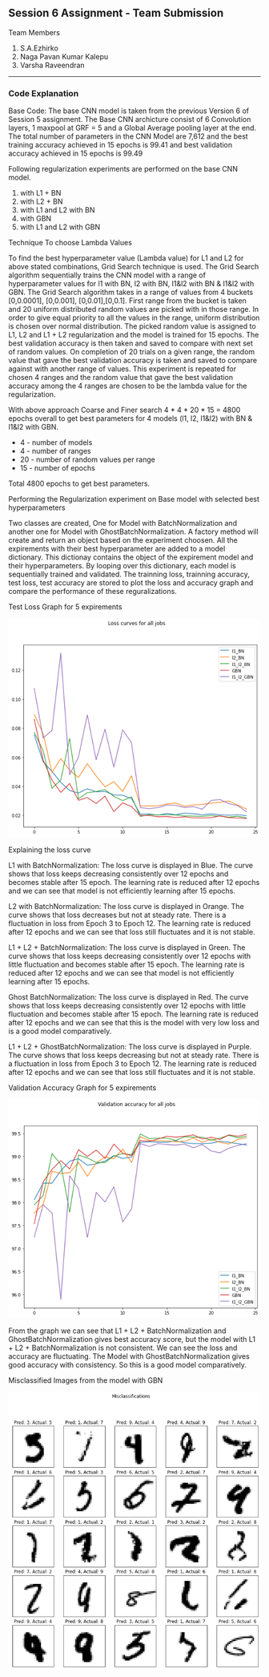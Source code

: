 
## Session 6 Assignment - Team Submission
Team Members
1. S.A.Ezhirko
2. Naga Pavan Kumar Kalepu
3. Varsha Raveendran
**********************************************************************************************************************

### Code Explanation

Base Code: The base CNN model is taken from the previous Version 6 of Session 5 assignment. The Base CNN archicture consist of 6 Convolution layers, 1 maxpool at GRF = 5 and a Global Average pooling layer at the end. The total number of parameters in the CNN Model are 7,612 and the best training accuracy achieved in 15 epochs is 99.41 and best validation accuracy achieved in 15 epochs is 99.49

Following regularization experiments are performed on the base CNN model.
1.	with L1 + BN
2.	with L2 + BN
3.	with L1 and L2 with BN
4.	with GBN
5.	with L1 and L2 with GBN

Technique To choose Lambda Values

  To find the best hyperparameter value (Lambda value) for L1 and L2 for above stated combinations, Grid Search technique is used. The Grid Search algorithm sequentially trains the CNN model with a range of hyperparameter values for l1 with BN, l2 with BN, l1&l2 with BN & l1&l2 with GBN. The Grid Search algorithm takes in a range of values from 4 buckets [0,0.0001], [0,0.001], [0,0.01],[0,0.1]. First range from the bucket is taken and 20 uniform distributed random values are picked with in those range. In order to give equal priority to all the values in the range, uniform distribution is chosen over normal distribution. The picked random value is assigned to L1, L2 and L1 + L2 regularization and the model is trained for 15 epochs. The best validation accuracy is then taken and saved to compare with next set of random values. On completion of 20 trials on a given range, the random value that gave the best validation accuracy is taken and saved to compare against with another range of values. This experiment is repeated for chosen 4 ranges and the random value that gave the best validation accuracy among the 4 ranges are chosen to be the lambda value for the regularization.

With above approach Coarse and Finer search 4 * 4 * 20 * 15 = 4800 epochs overall to get best parameters for 4 models (l1, l2, l1&l2) with BN & l1&l2 with GBN.
- 4 - number of models
- 4 - number of ranges
- 20 - number of random values per range
- 15 - number of epochs
  
Total 4800 epochs to get best parameters.

Performing the Regularization experiment on Base model with selected best hyperparameters

  Two classes are created, One for Model with BatchNormalization and another one for Model with GhostBatchNormalization. A factory method will create and return an object based on the experiment choosen. All the expirements with their best hyperparameter are added to a model dictionary. This dictionay contains the object of the expirement model and their hyperparameters. By looping over this dictionary, each model is sequentially trained and validated. The trainning loss, trainning accuracy, test loss, test accuracy are stored to plot the loss and accuracy graph and compare the performance of these reguralizations.
 
Test Loss Graph for 5 expirements

 ![](Images/Loss.png)   
 
Explaining the loss curve

L1 with BatchNormalization: The loss curve is displayed in Blue. The curve shows that loss keeps decreasing consistently over 12 epochs and becomes stable after 15 epoch. The learning rate is reduced after 12 epochs and we can see that model is not efficiently learning after 15 epochs. 

L2 with BatchNormalization: The loss curve is displayed in Orange. The curve shows that loss decreases but not at steady rate. There is a fluctuation in loss from Epoch 3 to Epoch 12. The learning rate is reduced after 12 epochs and we can see that loss still fluctuates and it is not stable.

L1 + L2 + BatchNormalization: The loss curve is displayed in Green. The curve shows that loss keeps decreasing consistently over 12 epochs with little fluctuation and becomes stable after 15 epoch. The learning rate is reduced after 12 epochs and we can see that model is not efficiently learning after 15 epochs.

Ghost BatchNormalization: The loss curve is displayed in Red. The curve shows that loss keeps decreasing consistently over 12 epochs with little fluctuation and becomes stable after 15 epoch. The learning rate is reduced after 12 epochs and we can see that this is the model with very low loss and is a good model comparatively.

L1 + L2 + GhostBatchNormalization: The loss curve is displayed in Purple. The curve shows that loss keeps decreasing but not at steady rate. There is a fluctuation in loss from Epoch 3 to Epoch 12. The learning rate is reduced after 12 epochs and we can see that loss still fluctuates and it is not stable.


Validation Accuracy Graph for 5 expirements

 ![](Images/TestAccuracy.png) 
 
From the graph we can see that L1 + L2 + BatchNormalization and GhostBatchNormalization gives best accuracy score, but the model with L1 + L2 + BatchNormalization is not consistent. We can see the loss and accuracy are fluctuating. The Model with GhostBatchNormalization gives good accuracy with consistency. So this is a good model comparatively.

Misclassified Images from the model with GBN 

 ![](Images/Missclasified.png)   
